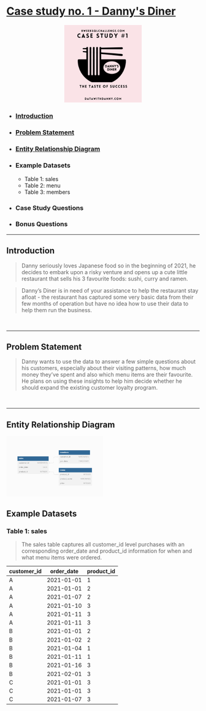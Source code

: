 # [Case study no. 1 - Danny's Diner](https://8weeksqlchallenge.com/case-study-1/)
<p align="center">
<img src="/Images/1.png" width=40% height=40%>

* ### [Introduction](#introduction)
* ### [Problem Statement](#problem-statement-1)
* ### [Entity Relationship Diagram](#entity-relationship-diagram-1)
* ### Example Datasets
    * Table 1: sales
    * Table 2: menu
    * Table 3: members
* ### Case Study Questions
* ### Bonus Questions
---
## Introduction

> Danny seriously loves Japanese food so in the beginning of 2021, he decides to embark upon a risky venture and opens up a cute little restaurant that sells his 3 favourite foods: sushi, curry and ramen.

> Danny’s Diner is in need of your assistance to help the restaurant stay afloat - the restaurant has captured some very basic data from their few months of operation but have no idea how to use their data to help them run the business.
<br />

---
## Problem Statement

> Danny wants to use the data to answer a few simple questions about his customers, especially about their visiting patterns, how much money they’ve spent and also which menu items are their favourite. He plans on using these insights to help him decide whether he should expand the existing customer loyalty program.

<br />

---
## Entity Relationship Diagram
<p align="left">
<img src="/Images/2.png" width=50% height=50%>


## Example Datasets
### Table 1: sales

> The sales table captures all customer_id level purchases with an corresponding order_date and product_id information for when and what menu items were ordered.

| customer_id   |	order_date    | product_id |
| ------------- | ------------- | ---------- |
| A	          | 2021-01-01	  | 1          |
| A	          | 2021-01-01	  | 2          |
| A	          | 2021-01-07	  | 2          |
| A	          | 2021-01-10	  | 3          |
| A	          | 2021-01-11	  | 3          |
| A	          | 2021-01-11	  | 3          |
| B	          | 2021-01-01	  | 2          |
| B	          | 2021-01-02	  | 2          |
| B	          | 2021-01-04	  | 1          |
| B	          | 2021-01-11	  | 1          |
| B	          | 2021-01-16	  | 3          |
| B	          | 2021-02-01	  | 3          |
| C	          | 2021-01-01	  | 3          |
| C	          | 2021-01-01	  | 3          |
| C	          | 2021-01-07	  | 3          |
